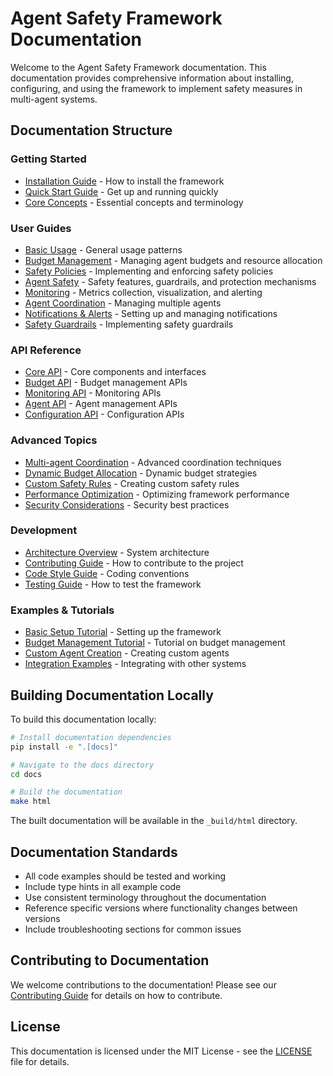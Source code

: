 # Agent Safety Framework Documentation

Welcome to the Agent Safety Framework documentation. This documentation provides comprehensive information about installing, configuring, and using the framework to implement safety measures in multi-agent systems.

## Documentation Structure

### Getting Started
- [Installation Guide](installation.md) - How to install the framework
- [Quick Start Guide](quickstart.md) - Get up and running quickly
- [Core Concepts](concepts.md) - Essential concepts and terminology

### User Guides
- [Basic Usage](usage/basic.md) - General usage patterns
- [Budget Management](guides/budget_management.md) - Managing agent budgets and resource allocation
- [Safety Policies](guides/safety_policies.md) - Implementing and enforcing safety policies
- [Agent Safety](guides/agent_safety.md) - Safety features, guardrails, and protection mechanisms
- [Monitoring](guides/monitoring.md) - Metrics collection, visualization, and alerting
- [Agent Coordination](guides/agent_coordination.md) - Managing multiple agents
- [Notifications & Alerts](guides/notifications.md) - Setting up and managing notifications
- [Safety Guardrails](guides/guardrails.md) - Implementing safety guardrails

### API Reference
- [Core API](api/core.md) - Core components and interfaces
- [Budget API](api/budget.md) - Budget management APIs
- [Monitoring API](api/monitoring.md) - Monitoring APIs
- [Agent API](api/agent.md) - Agent management APIs
- [Configuration API](api/configuration.md) - Configuration APIs

### Advanced Topics
- [Multi-agent Coordination](advanced/multi_agent.md) - Advanced coordination techniques
- [Dynamic Budget Allocation](advanced/dynamic_budget.md) - Dynamic budget strategies
- [Custom Safety Rules](advanced/custom_rules.md) - Creating custom safety rules
- [Performance Optimization](advanced/performance.md) - Optimizing framework performance
- [Security Considerations](advanced/security.md) - Security best practices

### Development
- [Architecture Overview](development/architecture.md) - System architecture
- [Contributing Guide](../CONTRIBUTING.md) - How to contribute to the project
- [Code Style Guide](development/code_style.md) - Coding conventions
- [Testing Guide](development/testing.md) - How to test the framework

### Examples & Tutorials
- [Basic Setup Tutorial](tutorials/basic_setup.md) - Setting up the framework
- [Budget Management Tutorial](tutorials/budget_management.md) - Tutorial on budget management
- [Custom Agent Creation](tutorials/custom_agent.md) - Creating custom agents
- [Integration Examples](tutorials/integration.md) - Integrating with other systems

## Building Documentation Locally

To build this documentation locally:

```bash
# Install documentation dependencies
pip install -e ".[docs]"

# Navigate to the docs directory
cd docs

# Build the documentation
make html
```

The built documentation will be available in the `_build/html` directory.

## Documentation Standards

- All code examples should be tested and working
- Include type hints in all example code
- Use consistent terminology throughout the documentation
- Reference specific versions where functionality changes between versions
- Include troubleshooting sections for common issues

## Contributing to Documentation

We welcome contributions to the documentation! Please see our [Contributing Guide](../CONTRIBUTING.md) for details on how to contribute.

## License

This documentation is licensed under the MIT License - see the [LICENSE](../LICENSE) file for details.

